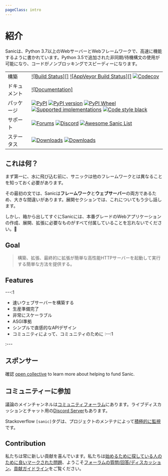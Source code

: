 ```yaml
---
pageClass: intro
---
```


# 紹介

Sanicは、Python 3.7以上のWebサーバーとWebフレームワークで、高速に機能するように書かれています。Python 3.5で追加された非同期/待機構文の使用が可能になり、コードがノンブロッキングでスピーディーになります。

|         |                                                                                                                         |
|---------|-------------------------------------------------------------------------------------------------------------------------|
| 構築   | [![Build Status][]][1] [![AppVeyor Build Status][]][2] [![Codecov]][3]                                                  |
| ドキュメント    | [![Documentation]][4]                                                                                                   |
| パッケージ | [![PyPI][]][5] [![PyPI version][]][5] [![PyPI Wheel][]][6] [![Supported implementations][]][6] [![Code style black]][7] |
| サポート | [![Forums][]][8] [![Discord][]][9] [![Awesome Sanic List]][10]          |
| ステータス   | [![Downloads][]][11] [![Downloads][12]][11]                                                                             |

## これは何？

まず第一に、水に飛び込む前に、サニックは他のフレームワークとは異なることを知っておく必要があります。

その最初の文では、Sanicは**フレームワーク**と**ウェブサーバー**の両方であるため、大きな間違いがあります。展開セクションでは、これについてもう少し話します。

しかし、箱から出してすぐにSanicには、本番グレードのWebアプリケーションの作成、展開、拡張に必要なものがすべて付属していることを忘れないでください。:rocket:

## Goal

> 構築、拡張、最終的に拡張が簡単な高性能HTTPサーバーを起動して実行する簡単な方法を提供する。
## Features

---:1

- 速いウェブサーバーを構築する
- 生産準備完了
- 非常にスケーラブル
- ASGI準拠
- シンプルで直感的なAPIデザイン
- コミュニティによって、コミュニティのために
:--:1

:---



## スポンサー

確認 [open collective](https://opencollective.com/sanic-org) to learn more about helping to fund Sanic.


## コミュニティーに参加

議論のメインチャンネルは[コミュニティフォーラム](https://community.sanicframework.org/)にあります。ライブディスカッションとチャット用の[Discord Server](https://discord.gg/FARQzAEMAA)もあります。

Stackoverflow `[sanic]`タグは、プロジェクトのメンテナによって[積極的に監視](https://stackoverflow.com/questions/tagged/sanic)です。

## Contribution

私たちは常に新しい貢献を喜んでいます。私たちは[始めるために探している人のために良いマークされた問題](https://github.com/sanic-org/sanic/issues?q=is%3Aopen+is%3Aissue+label%3Abeginner)、ようこそ[フォーラムの質問/回答/ディスカッション](https://community.sanicframework.org/)。[貢献ガイドライン](https://github.com/sanic-org/sanic/blob/master/CONTRIBUTING.rst)をご覧ください。

[構築ステータス]: https://travis-ci.com/sanic-org/sanic.svg?branch=master
[1]: https://travis-ci.com/sanic-org/sanic
[AppVeyorビルドステータス]: https://ci.appveyor.com/api/projects/status/d8pt3ids0ynexi8c/branch/master?svg=true
[2]: https://ci.appveyor.com/project/sanic-org/sanic
[Codecov]: https://codecov.io/gh/sanic-org/sanic/branch/master/graph/badge.svg
[3]: https://codecov.io/gh/sanic-org/sanic
[ドキュメンテーション]: https://readthedocs.org/projects/sanic/badge/?version=latest
[4]: http://sanic.readthedocs.io/en/latest/?badge=latest
[PyPI]: https://img.shields.io/pypi/v/sanic.svg
[5]: https://pypi.python.org/pypi/sanic/
[PyPI version]: https://img.shields.io/pypi/pyversions/sanic.svg
[PyPI Wheel]: https://img.shields.io/pypi/wheel/sanic.svg
[6]: https://pypi.python.org/pypi/sanic
[Supported implementations]: https://img.shields.io/pypi/implementation/sanic.svg
[Code style black]: https://img.shields.io/badge/code%20style-black-000000.svg
[7]: https://github.com/ambv/black
[Forums]: https://img.shields.io/badge/forums-community-ff0068.svg
[8]: https://community.sanicframework.org/
[Discord]: https://img.shields.io/discord/812221182594121728?logo=discord
[9]: https://discord.gg/FARQzAEMAA
[Awesome Sanic List]: https://cdn.rawgit.com/sindresorhus/awesome/d7305f38d29fed78fa85652e3a63e154dd8e8829/media/badge.svg
[10]: https://github.com/mekicha/awesome-sanic
[Downloads]: https://pepy.tech/badge/sanic/month
[11]: https://pepy.tech/project/sanic
[12]: https://pepy.tech/badge/sanic/week
